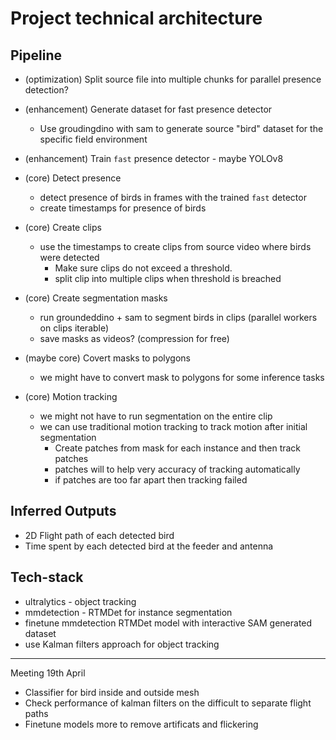 # Project technical architecture

## Pipeline

- (optimization) Split source file into multiple chunks for parallel presence
  detection?

- (enhancement) Generate dataset for fast presence detector
  - Use groudingdino with sam to generate source "bird" dataset for the specific
    field environment

- (enhancement) Train `fast` presence detector - maybe YOLOv8

- (core) Detect presence
  - detect presence of birds in frames with the trained `fast` detector
  - create timestamps for presence of birds

- (core) Create clips
  - use the timestamps to create clips from source video where birds were
    detected
    - Make sure clips do not exceed a threshold.
    - split clip into multiple clips when threshold is breached

- (core) Create segmentation masks
  - run groundeddino + sam to segment birds in clips (parallel workers on clips
    iterable)
  - save masks as videos? (compression for free)

- (maybe core) Covert masks to polygons
  - we might have to convert mask to polygons for some inference tasks

- (core) Motion tracking
  - we might not have to run segmentation on the entire clip
  - we can use traditional motion tracking to track motion after initial
    segmentation
    - Create patches from mask for each instance and then track patches
    - patches will to help very accuracy of tracking automatically
    - if patches are too far apart then tracking failed

## Inferred Outputs

- 2D Flight path of each detected bird
- Time spent by each detected bird at the feeder and antenna

## Tech-stack

- ultralytics - object tracking
- mmdetection - RTMDet for instance segmentation
- finetune mmdetection RTMDet model with interactive SAM generated dataset
- use Kalman filters approach for object tracking

---

Meeting 19th April

- Classifier for bird inside and outside mesh
- Check performance of kalman filters on the difficult to separate flight paths
- Finetune models more to remove artificats and flickering
